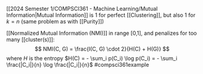 [[2024 Semester 1/COMPSCI361 - Machine Learning/Mutual Information|Mutual Information]] is 1 for perfect [[Clustering]], but also 1 for $k=n$ (same problem as with [[Purity]])

[[Normalized Mutual Information (NMI)]] in range [0,1], and penalizes for too many [[cluster(s)]]:
$$
NMI(C, G) = \frac{I(C, G) \cdot 2}{H(C) + H(G)}
$$
where $H$ is the entropy $H(C) = - \sum_i p(C_i) \log p(C_i) = - \sum_i \frac{|C_i|}{n} \log \frac{|C_i|}{n}$
#compsci361example 